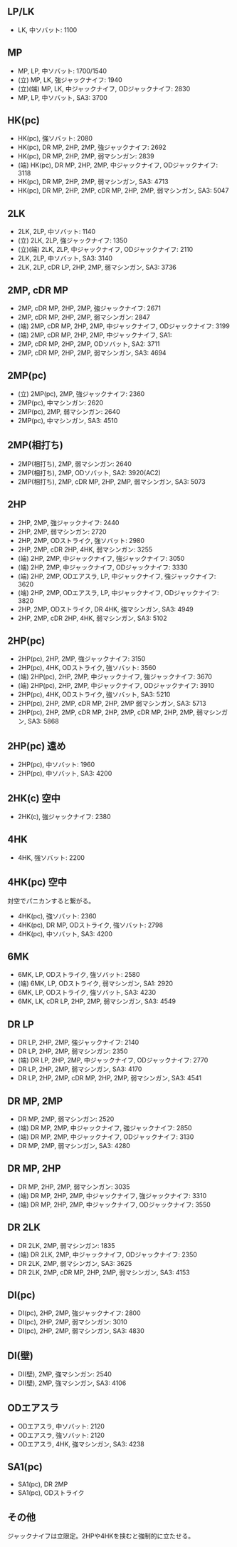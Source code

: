 ## LP/LK

- LK, 中ソバット: 1100

## MP

- MP, LP, 中ソバット: 1700/1540
- (立) MP, LK, 強ジャックナイフ: 1940
- (立)(端) MP, LK, 中ジャックナイフ, ODジャックナイフ: 2830
- MP, LP, 中ソバット, SA3: 3700

## HK(pc)

- HK(pc), 強ソバット: 2080
- HK(pc), DR MP, 2HP, 2MP, 強ジャックナイフ: 2692
- HK(pc), DR MP, 2HP, 2MP, 弱マシンガン: 2839
- (端) HK(pc), DR MP, 2HP, 2MP, 中ジャックナイフ, ODジャックナイフ: 3118
- HK(pc), DR MP, 2HP, 2MP, 弱マシンガン, SA3: 4713
- HK(pc), DR MP, 2HP, 2MP, cDR MP, 2HP, 2MP, 弱マシンガン, SA3: 5047

## 2LK

- 2LK, 2LP, 中ソバット: 1140
- (立) 2LK, 2LP, 強ジャックナイフ: 1350
- (立)(端) 2LK, 2LP, 中ジャックナイフ, ODジャックナイフ: 2110
- 2LK, 2LP, 中ソバット, SA3: 3140
- 2LK, 2LP, cDR LP, 2HP, 2MP, 弱マシンガン, SA3: 3736

## 2MP, cDR MP

- 2MP, cDR MP, 2HP, 2MP, 強ジャックナイフ: 2671
- 2MP, cDR MP, 2HP, 2MP, 弱マシンガン: 2847
- (端) 2MP, cDR MP, 2HP, 2MP, 中ジャックナイフ, ODジャックナイフ: 3199
- (端) 2MP, cDR MP, 2HP, 2MP, 中ジャックナイフ, SA1:
- 2MP, cDR MP, 2HP, 2MP, ODソバット, SA2: 3711
- 2MP, cDR MP, 2HP, 2MP, 弱マシンガン, SA3: 4694

## 2MP(pc)

- (立) 2MP(pc), 2MP, 強ジャックナイフ: 2360
- 2MP(pc), 中マシンガン: 2620
- 2MP(pc), 2MP, 弱マシンガン: 2640
- 2MP(pc), 中マシンガン, SA3: 4510

## 2MP(相打ち)

- 2MP(相打ち), 2MP, 弱マシンガン: 2640
- 2MP(相打ち), 2MP, ODソバット, SA2: 3920(AC2)
- 2MP(相打ち), 2MP, cDR MP, 2HP, 2MP, 弱マシンガン, SA3: 5073

## 2HP

- 2HP, 2MP, 強ジャックナイフ: 2440
- 2HP, 2MP, 弱マシンガン: 2720
- 2HP, 2MP, ODストライク, 強ソバット: 2980
- 2HP, 2MP, cDR 2HP, 4HK, 弱マシンガン: 3255
- (端) 2HP, 2MP, 中ジャックナイフ, 強ジャックナイフ: 3050
- (端) 2HP, 2MP, 中ジャックナイフ, ODジャックナイフ: 3330
- (端) 2HP, 2MP, ODエアスラ, LP, 中ジャックナイフ, 強ジャックナイフ: 3620
- (端) 2HP, 2MP, ODエアスラ, LP, 中ジャックナイフ, ODジャックナイフ: 3820
- 2HP, 2MP, ODストライク, DR 4HK, 強マシンガン, SA3: 4949
- 2HP, 2MP, cDR 2HP, 4HK, 弱マシンガン, SA3: 5102

## 2HP(pc)

- 2HP(pc), 2HP, 2MP, 強ジャックナイフ: 3150
- 2HP(pc), 4HK, ODストライク, 強ソバット: 3560
- (端) 2HP(pc), 2HP, 2MP, 中ジャックナイフ, 強ジャックナイフ: 3670
- (端) 2HP(pc), 2HP, 2MP, 中ジャックナイフ, ODジャックナイフ: 3910
- 2HP(pc), 4HK, ODストライク, 強ソバット, SA3: 5210
- 2HP(pc), 2HP, 2MP, cDR MP, 2HP, 2MP 弱マシンガン, SA3: 5713
- 2HP(pc), 2HP, 2MP, cDR MP, 2HP, 2MP, cDR MP, 2HP, 2MP, 弱マシンガン, SA3: 5868

## 2HP(pc) 遠め

- 2HP(pc), 中ソバット: 1960
- 2HP(pc), 中ソバット, SA3: 4200

## 2HK(c) 空中

- 2HK(c), 強ジャックナイフ: 2380

## 4HK

- 4HK, 強ソバット: 2200

## 4HK(pc) 空中

対空でパニカンすると繋がる。

- 4HK(pc), 強ソバット: 2360
- 4HK(pc), DR MP, ODストライク, 強ソバット: 2798
- 4HK(pc), 中ソバット, SA3: 4200

## 6MK

- 6MK, LP, ODストライク, 強ソバット: 2580
- (端) 6MK, LP, ODストライク, 弱マシンガン, SA1: 2920
- 6MK, LP, ODストライク, 強ソバット, SA3: 4230
- 6MK, LK, cDR LP, 2HP, 2MP, 弱マシンガン, SA3: 4549

## DR LP

- DR LP, 2HP, 2MP, 強ジャックナイフ: 2140
- DR LP, 2HP, 2MP, 弱マシンガン: 2350
- (端) DR LP, 2HP, 2MP, 中ジャックナイフ, ODジャックナイフ: 2770
- DR LP, 2HP, 2MP, 弱マシンガン, SA3: 4170
- DR LP, 2HP, 2MP, cDR MP, 2HP, 2MP, 弱マシンガン, SA3: 4541

## DR MP, 2MP

- DR MP, 2MP, 弱マシンガン: 2520
- (端) DR MP, 2MP, 中ジャックナイフ, 強ジャックナイフ: 2850
- (端) DR MP, 2MP, 中ジャックナイフ, ODジャックナイフ: 3130
- DR MP, 2MP, 弱マシンガン, SA3: 4280

## DR MP, 2HP

- DR MP, 2HP, 2MP, 弱マシンガン: 3035
- (端) DR MP, 2HP, 2MP, 中ジャックナイフ, 強ジャックナイフ: 3310
- (端) DR MP, 2HP, 2MP, 中ジャックナイフ, ODジャックナイフ: 3550

## DR 2LK

- DR 2LK, 2MP, 弱マシンガン: 1835
- (端) DR 2LK, 2MP, 中ジャックナイフ, ODジャックナイフ: 2350
- DR 2LK, 2MP, 弱マシンガン, SA3: 3625
- DR 2LK, 2MP, cDR MP, 2HP, 2MP, 弱マシンガン, SA3: 4153

## DI(pc)

- DI(pc), 2HP, 2MP, 強ジャックナイフ: 2800
- DI(pc), 2HP, 2MP, 弱マシンガン: 3010
- DI(pc), 2HP, 2MP, 弱マシンガン, SA3: 4830

## DI(壁)

- DI(壁), 2MP, 強マシンガン: 2540
- DI(壁), 2MP, 強マシンガン, SA3: 4106

## ODエアスラ

- ODエアスラ, 中ソバット: 2120
- ODエアスラ, 強ソバット: 2120
- ODエアスラ, 4HK, 強マシンガン, SA3: 4238

## SA1(pc)

- SA1(pc), DR 2MP
- SA1(pc), ODストライク

## その他

ジャックナイフは立限定。2HPや4HKを挟むと強制的に立たせる。
